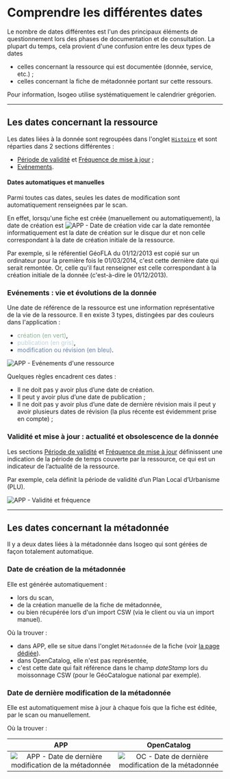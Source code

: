 # Comprendre les différentes dates

Le nombre de dates différentes est l'un des principaux éléments de questionnement lors des phases de documentation et de consultation. La plupart du temps, cela provient d'une confusion entre les deux types de dates
* celles concernant la ressource qui est documentée (donnée, service, etc.) ;
* celles concernant la fiche de métadonnée portant sur cette ressours.

Pour information, Isogeo utilise systématiquement le calendrier grégorien.

_____

## Les dates concernant la ressource

Les dates liées à la donnée sont regroupées dans l'onglet [`Histoire`](/fr/features/documentation/md_history.html) et sont réparties dans 2 sections différentes :
* [Période de validité](/fr/features/documentation/md_history.html#priode-de-validit) et [Fréquence de mise à jour](/fr/features/documentation/md_history.html#frquence-de-mise--jour) ;
* [Evénements](/fr/features/documentation/md_history.html#evnements).

#### Dates automatiques et manuelles

Parmi toutes cas dates, seules les dates de modification sont automatiquement renseignées par le scan.

En effet, lorsqu'une fiche est créée (manuellement ou automatiquement), la date de création est ![APP - Date de création vide](/fr/images/annex_dates_data_creationDate_empty_APP.png "La date de création doit être renseignée manuellement") car la date remontée informatiquement est la date de création sur le disque dur et non celle correspondant à la date de création initiale de la ressource.

Par exemple, si le référentiel GéoFLA du 01/12/2013 est copié sur un ordinateur pour la première fois le 01/03/2014, c'est cette dernière date qui serait remontée. Or, celle qu'il faut renseigner est celle correspondant à la création initiale de la donnée (c'est-à-dire le 01/12/2013).

### Evénements : vie et évolutions de la donnée

Une date de référence de la ressource est une information représentative de la vie de la ressource. Il en existe 3 types, distingées par des couleurs dans l'application :
* <span style="color:#8FB39B">création (en vert)</span>,
* <span style="color:#bed3db">publication (en gris)</span>,
* <span style="color:#6480a7">modification ou révision (en bleu)</span>.

![APP - Evénements d'une ressource](/fr/images/inv_edit_one_history_events_allTypes.png "Les différents types d'événements de la vie d'une ressource")

Quelques règles encadrent ces dates :
* Il ne doit pas y avoir plus d’une date de création.
* Il peut y avoir plus d’une date de publication ;
* II ne doit pas y avoir plus d’une date de dernière révision mais il peut y avoir plusieurs dates de révision (la plus récente est évidemment prise en compte) ;

### Validité et mise à jour : actualité et obsolescence de la donnée

Les sections [Période de validité](/fr/features/documentation/md_history.html#priode-de-validit) et [Fréquence de mise à jour](/fr/features/documentation/md_history.html#frquence-de-mise--jour) définissent  une indication de la période de temps couverte par la ressource, ce qui est un indicateur de l’actualité de la ressource.

Par exemple, cela définit la période de validité d’un Plan Local d’Urbanisme (PLU).

![APP - Validité et fréquence](/fr/images/annex_dates_data_temporalValidity_APP.png "Les dates qui définissent l'actualité et l'obsolescence d'une ressource")

_____

## Les dates concernant la métadonnée

Il y a deux dates liées à la métadonnée dans Isogeo qui sont gérées de façon totalement automatique.

### Date de création de la métadonnée

Elle est générée automatiquement :
* lors du scan,
* de la création manuelle de la fiche de métadonnée,
* ou bien récupérée lors d'un import CSW (via le client ou via un import manuel).

Où la trouver :
* dans APP, elle se situe dans l'onglet `Métadonnée` de la fiche (voir [la page dédiée](/fr/features/documentation/md_metadata.html#date-de-cration)).
* dans OpenCatalog, elle n'est pas représentée,
* c'est cette date qui fait référence dans le champ *dateStamp* lors du moissonnage CSW (pour le GéoCatalogue national par exemple).

### Date de dernière modification de la métadonnée

Elle est automatiquement mise à jour à chaque fois que la fiche est éditée, par le scan ou manuellement.

Où la trouver :

| APP       | OpenCatalog |
| :-------: | :---------: |
| ![APP - Date de dernière modification de la métadonnée](/fr/images/annex_dates_metadata_LastUpdate_APP.png "La date de dernière modification de la métadonnée dans APP") | ![OC - Date de dernière modification de la métadonnée](/fr/images/annex_dates_metadata_LastUpdate_OC.png "La date de dernière modification de la métadonnée dans OpenCatalog") |

